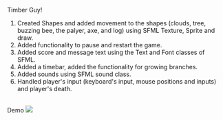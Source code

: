 Timber Guy!

1. Created Shapes and added movement to the shapes (clouds, tree, buzzing bee, the palyer, axe, and log) using SFML Texture, Sprite and draw.<br>
2. Added functionality to pause and restart the game. <br>
3. Added score and message text using the Text and Font classes of SFML.<br>
4. Added a timebar, added the functionality for growing branches.<br>
5. Added sounds using SFML sound class.<br>
6. Handled player's input (keyboard's input, mouse positions and inputs) and player's death.<br><br>

Demo
![](timberguy.gif)
